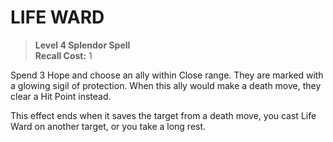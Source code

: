 # LIFE WARD

> **Level 4 Splendor Spell**  
> **Recall Cost:** 1

Spend 3 Hope and choose an ally within Close range. They are marked with a glowing sigil of protection. When this ally would make a death move, they clear a Hit Point instead.

This effect ends when it saves the target from a death move, you cast Life Ward on another target, or you take a long rest.